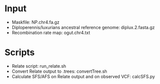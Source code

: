 # Input
* Maskfile: NP.chr4.fa.gz
* Diploperennis/luxurians ancestral reference genome: diplux.2.fasta.gz
* Recombination rate map: ogut.chr4.txt

# Scripts
* Relate script: run_relate.sh
* Convert Relate output to .trees: convertTree.sh
* Calculate SFS/AFS on Relate output and on observed VCF: calcSFS.py

